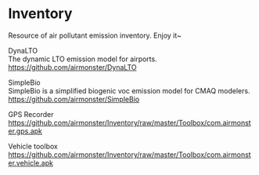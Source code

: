 # Inventory

Resource of air pollutant emission inventory. Enjoy it~

DynaLTO   
The dynamic LTO emission model for airports.   
https://github.com/airmonster/DynaLTO   

SimpleBio   
SimpleBio is a simplified biogenic voc emission model for CMAQ modelers.   
https://github.com/airmonster/SimpleBio   

GPS Recorder   
https://github.com/airmonster/Inventory/raw/master/Toolbox/com.airmonster.gps.apk   

Vehicle toolbox   
https://github.com/airmonster/Inventory/raw/master/Toolbox/com.airmonster.vehicle.apk   
